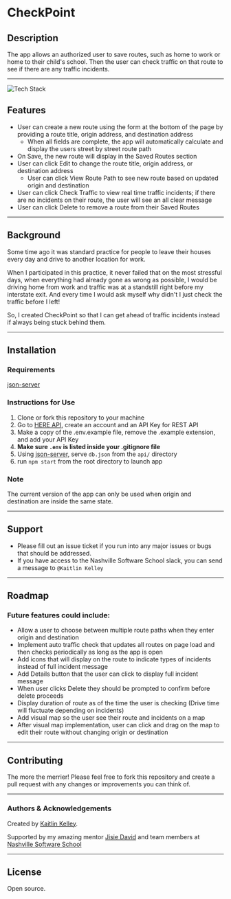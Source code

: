 # CheckPoint

## Description

The app allows an authorized user to save routes, such as home to work or home to their child's school. Then the user can check traffic on that route to see if there are any traffic incidents.

---
![Tech Stack](https://img.shields.io/badge/Tech%20Stack-ReactJS%2C%20ReactBootstrap%2C%20HERE%20Traffic%20API%2C%20HERE%20Geocode%20API%2C%20HERE%20Route%20API-blue)

## Features
* User can create a new route using the form at the bottom of the page by providing a route title, origin address, and destination address
    * When all fields are complete, the app will automatically calculate and display the users street by street route path
* On Save, the new route will display in the Saved Routes section
* User can click Edit to change the route title, origin address, or destination address
    * User can click View Route Path to see new route based on updated origin and destination
* User can click Check Traffic to view real time traffic incidents; if there are no incidents on their route, the user will see an all clear message
* User can click Delete to remove a route from their Saved Routes

---
## Background

Some time ago it was standard practice for people to leave their houses every day and drive to another location for work. 

When I participated in this practice, it never failed that on the most stressful days, when everything had already gone as wrong as possible, I would be driving home from work and traffic was at a standstill right before my interstate exit. And every time I would ask myself why didn't I just check the traffic before I left!

So, I created CheckPoint so that I can get ahead of traffic incidents instead if always being stuck behind them.

---

## Installation

### Requirements

[json-server](https://www.npmjs.com/package/json-server)

### Instructions for Use
1. Clone or fork this repository to your machine
1. Go to [HERE API](https://developer.here.com), create an account and an API Key for REST API
3. Make a copy of the .env.example file, remove the .example extension, and add your API Key
1. **Make sure `.env` is listed inside your .gitignore file** 
5. Using [json-server](https://www.npmjs.com/package/json-server), serve `db.json` from the `api/` directory
2. run `npm start` from the root directory to launch app

### Note

The current version of the app can only be used when origin and destination are inside the same state. 

---
## Support

* Please fill out an issue ticket if you run into any major issues or bugs that should be addressed.
* If you have access to the Nashville Software School slack, you can send a message to `@Kaitlin Kelley`

---
## Roadmap

### Future features could include:

* Allow a user to choose between multiple route paths when they enter origin and destination
* Implement auto traffic check that updates all routes on page load and then checks periodically as long as the app is open
* Add icons that will display on the route to indicate types of incidents instead of full incident message
* Add Details button that the user can click to display full incident message
* When user clicks Delete they should be prompted to confirm before delete proceeds
* Display duration of route as of the time the user is checking (Drive time will fluctuate depending on incidents)
* Add visual map so the user see their route and incidents on a map
* After visual map implementation, user can click and drag on the map to edit their route without changing origin or destination
---
## Contributing

The more the merrier! Please feel free to fork this repository and create a pull request with any changes or improvements you can think of. 

---
### Authors & Acknowledgements

Created by [Kaitlin Kelley](https://github.com/kjk1325).

Supported by my amazing mentor [Jisie David](https://github.com/jisie) and team members at [Nashville Software School](https://nashvillesoftwareschool.com)

---

## License

Open source.